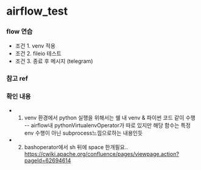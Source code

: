# airflow_test

### flow 연습 

- 조건 1. venv 적용
- 조건 2. fileio 테스트
- 조건 3. 종료 후 메시지 (telegram)


### 참고 ref


### 확인 내용

 - 1. venv 환경에서 python 실행을 위해서는 쉘 내 venv & 파이썬 코드 같이 수행 
 -- airflow내 pythonVirtualenvOperator가 따로 있지만 해당 함수는 특정 env 수행이 아닌 subprocess느낌으로하는 내용인듯
 - 2. bashoperator에서 sh 뒤에 space 한개필요.. https://cwiki.apache.org/confluence/pages/viewpage.action?pageId=62694614
